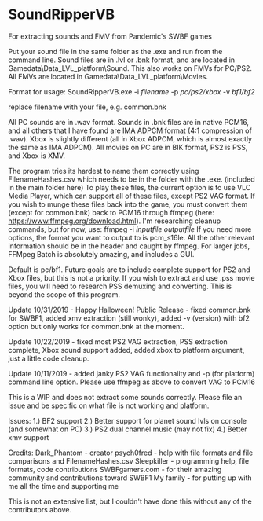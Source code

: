 # SoundRipperVB
For extracting sounds and FMV from Pandemic's SWBF games

Put your sound file in the same folder as the .exe and run from the command line.  Sound files are in .lvl or .bnk format, and are located in Gamedata\Data\_LVL_platform\Sound\.
This also works on FMVs for PC/PS2.  All FMVs are located in Gamedata\Data\_LVL_platform\Movies.

Format for usage:
SoundRipperVB.exe -i *filename* -p *pc/ps2/xbox* -v *bf1/bf2*

replace filename with your file, e.g. common.bnk

All PC sounds are in .wav format.  Sounds in .bnk files are in native PCM16, and all others that I have found are IMA ADPCM format (4:1 compression of .wav).  Xbox is slightly different (all in Xbox ADPCM, which is almost exactly the same as IMA ADPCM).
All movies on PC are in BIK format, PS2 is PSS, and Xbox is XMV.

The program tries its hardest to name them correctly using FilenameHashes.csv which needs to be in the folder with the .exe. (included in the main folder here)
To play these files, the current option is to use VLC Media Player, which can support all of these files, except PS2 VAG format.
If you wish to munge these files back into the game, you must convert them (except for common.bnk) back to PCM16 through ffmpeg (here: https://www.ffmpeg.org/download.html).  I'm researching cleanup commands, but for now, use:
ffmpeg -i *inputfile* *outputfile*
If you need more options, the format you want to output to is pcm_s16le.  All the other relevant information should be in the header and caught by ffmpeg.
For larger jobs, FFMpeg Batch is absolutely amazing, and includes a GUI.

Default is pc/bf1.  Future goals are to include complete support for PS2 and Xbox files, but this is not a priority.
If you wish to extract and use .pss movie files, you will need to research PSS demuxing and converting.  This is beyond the scope of this program.

Update 10/31/2019 - Happy Halloween! Public Release - fixed common.bnk for SWBF1, added xmv extraction (still wonky), added -v (version) with bf2 option but only works for common.bnk at the moment.

Update 10/22/2019 - fixed most PS2 VAG extraction, PSS extraction complete, Xbox sound support added, added xbox to platform argument, just a little code cleanup.

Update 10/11/2019 - added janky PS2 VAG functionality and -p (for platform) command line option.  Please use ffmpeg as above to convert VAG to PCM16

This is a WIP and does not extract some sounds correctly. Please file an issue and be specific on what file is not working and platform.

Issues:
1.) BF2 support 
2.) Better support for planet sound lvls on console (and somewhat on PC)
3.) PS2 dual channel music (may not fix)
4.) Better xmv support

Credits:
Dark_Phantom - creator
psych0fred - help with file formats and file comparisons and FilenameHashes.csv
Sleepkiller - programming help, file formats, code contributions
SWBFgamers.com - for their amazing community and contributions toward SWBF1
My family - for putting up with me all the time and supporting me

This is not an extensive list, but I couldn't have done this without any of the contributors above.